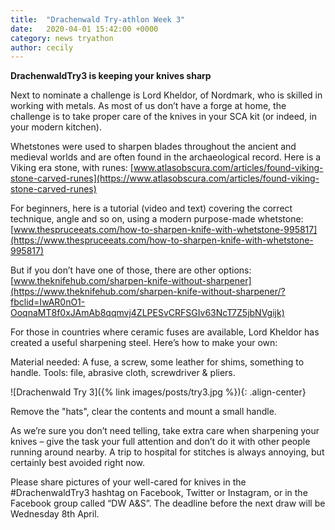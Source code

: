 ```yaml
---
title:  "Drachenwald Try-athlon Week 3"
date:   2020-04-01 15:42:00 +0000
category: news tryathon
author: cecily
---
```

**DrachenwaldTry3 is keeping your knives sharp**

Next to nominate a challenge is Lord Kheldor, of Nordmark, who is skilled in working with metals. As most of us don’t have a forge at home, the challenge is to take proper care of the knives in your SCA kit (or indeed, in your modern kitchen).

Whetstones were used to sharpen blades throughout the ancient and medieval worlds and are often found in the archaeological record. Here is a Viking era stone, with runes: [www.atlasobscura.com/articles/found-viking-stone-carved-runes](https://www.atlasobscura.com/articles/found-viking-stone-carved-runes)

For beginners, here is a tutorial (video and text) covering the correct technique, angle and so on, using a modern purpose-made whetstone: [www.thespruceeats.com/how-to-sharpen-knife-with-whetstone-995817](https://www.thespruceeats.com/how-to-sharpen-knife-with-whetstone-995817)

But if you don’t have one of those, there are other options: [www.theknifehub.com/sharpen-knife-without-sharpener](https://www.theknifehub.com/sharpen-knife-without-sharpener/?fbclid=IwAR0nO1-OoqnaMT8f0xJAmAb8qqmvj4ZLPESvCRFSGIv63NcT7Z5jbNVgijk)

For those in countries where ceramic fuses are available, Lord Kheldor has created a useful sharpening steel. Here’s how to make your own:  

Material needed: A fuse, a screw, some leather for shims, something to handle.
Tools: file, abrasive cloth, screwdriver & pliers.

![Drachenwald Try 3]({% link images/posts/try3.jpg %}){: .align-center} 

Remove the "hats", clear the contents and mount a small handle.

As we’re sure you don’t need telling, take extra care when sharpening your knives – give the task your full attention and don’t do it with other people running around nearby. A trip to hospital for stitches is always annoying, but certainly best avoided right now.

Please share pictures of your well-cared for knives in the #DrachenwaldTry3 hashtag on Facebook, Twitter or Instagram, or in the Facebook group called “DW A&S”. The deadline before the next draw will be Wednesday 8th April.
